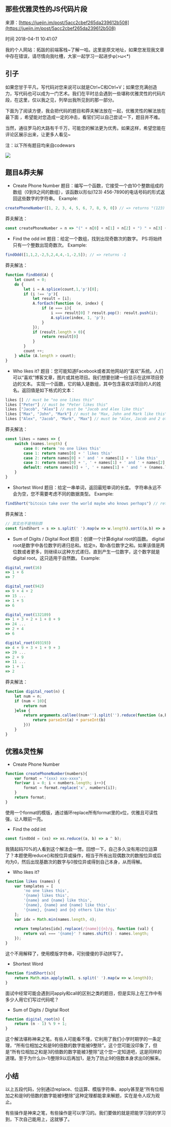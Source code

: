 ## 那些优雅灵性的JS代码片段

来源：[https://juejin.im/post/5acc2cbef265da239612b508](https://juejin.im/post/5acc2cbef265da239612b508)

时间 2018-04-11 10:41:07

 
我的个人网站：拓跋的前端客栈~了解一哈。这里是原文地址，如果您发现我文章中存在错误，请尽情向我吐槽，大家一起学习一起进步φ(>ω<*)
 
## 引子
 
如果您甘于平凡，写代码对您来说可以就是Ctrl+C和Ctrl+V；如果您充满创造力，写代码也可以成为一门艺术。我们在平时总会遇到一些堪称优雅灵性的代码片段，在这里，仅以我之见，列举出我所见到的那一部分。
 
下面为了阅读方便，我会把代码的题目和莽夫解法放在一起，优雅灵性的解法放在最下面  ，希望能对您造成一定的冲击，看官们可以自己尝试一下，题目并不难。
 
当然，通往罗马的大路有千千万，可能您的解法更为优秀。如果这样，希望您能在评论区展示出来，让更多人看见~
 
注：以下所有题目均来自codewars
 
 ![][0]

## 题目&莽夫解
 

* Create Phone Number
题目：编写一个函数，它接受一个由10个整数组成的数组（0到9之间的数组），该函数以形似(123) 456-7890的电话号码的形式返回这些数字的字符串。
Example:

```js
createPhoneNumber([1, 2, 3, 4, 5, 6, 7, 8, 9, 0]) // => returns "(123) 456-7890"1111
```
莽夫解法：

```js
const createPhoneNumber = n => "(" + n[0] + n[1] + n[2] + ") " + n[3] + n[4] + n[5] + "-" + n[6] + n[7] + n[8] + n[9]
```
  
* Find the odd int
题目：给定一个数组，找到出现奇数次的数字。
PS:将始终只有一个整数出现奇数次。
Example:

```js
findOdd([1,1,2,-2,5,2,4,4,-1,-2,5]); // => returns -1
```
莽夫解法：

```js
function findOdd(A) {
    let count = 0;
    do {
        let i = A.splice(count,1,'p')[0];
        if (i !== 'p'){
            let result = [i];
            A.forEach(function (e, index) {
                if (e === i){
                    i === result[0] ? result.pop(): result.push(i);
                    A.splice(index, 1, 'p');
                }
            });
            if (result.length > 0){
                return result[0]
            }
        }
        count ++;
    } while (A.length > count);
}
```
  
* Who likes it?
题目：您可能知道Facebook或者其他网站的“喜欢”系统。人们可以“喜欢”博客文章，图片或其他项目。我们想要创建一份显示在这样项目旁边的文本。
实现一个函数，它的输入是数组，其中包含喜欢该项目的人的姓名。返回值是如下格式的文本：

```js
likes [] // must be "no one likes this"
likes ["Peter"] // must be "Peter likes this"
likes ["Jacob", "Alex"] // must be "Jacob and Alex like this"
likes ["Max", "John", "Mark"] // must be "Max, John and Mark like this"
likes ["Alex", "Jacob", "Mark", "Max"] // must be "Alex, Jacob and 2 others like this"
```
莽夫解法：

```js
const likes = names => {
    switch (names.length) {
        case 0: return 'no one likes this'
        case 1: return names[0] + ' likes this'
        case 2: return names[0] + ' and ' + names[1] + ' like this'
        case 3: return names[0] + ', ' + names[1] + ' and ' + names[2] + ' like this'
        default: return names[0] + ', ' + names[1] + ' and ' + (names.length - 2) + ' others like this'
    }
}
```
  
* Shortest Word
题目：给定一串单词，返回最短单词的长度。
字符串永远不会为空，您不需要考虑不同的数据类型。
Example:

```js
findShort("bitcoin take over the world maybe who knows perhaps") // returns 3，因为最短单词是the和who，长度为3
```
莽夫解法：

```js
// 其实也不是特别莽
const findShort = s => s.split(' ').map(w => w.length).sort((a,b) => a-b)[0];
```
  
* Sum of Digits / Digital Root
题目：创建一个计算digital root的函数。
digital root是数字中各位数字的递归总和。给定n，取n各位数字之和。如果该值是两位数或者更多，则继续以这种方式递归，直到产生一位数字，这个数字就是digital root。这只适用于自然数。
Example:

```js
digital_root(16)
=> 1 + 6
=> 7

digital_root(942)
=> 9 + 4 + 2
=> 15 ...
=> 1 + 5
=> 6

digital_root(132189)
=> 1 + 3 + 2 + 1 + 8 + 9
=> 24 ...
=> 2 + 4
=> 6

digital_root(493193)
=> 4 + 9 + 3 + 1 + 9 + 3
=> 29 ...
=> 2 + 9
=> 11 ...
=> 1 + 1
=> 2
```
莽夫解法：

```js
function digital_root(n) {
    let num = n;
    if (num < 10){
        return num
    }else {
        return arguments.callee((num+'').split('').reduce(function (a,b) {
            return parseInt(a) + parseInt(b)
        }))
    }
}
```
  
 

## 优雅&灵性解
 

* Create Phone Number

```js
function createPhoneNumber(numbers){
    var format = "(xxx) xxx-xxxx";
    for(var i = 0; i < numbers.length; i++){
        format = format.replace('x', numbers[i]);
    }
    return format;
}
```
使用一个format的模版，通过循环replace所有format里的x位，优雅且可读性强，让人眼前一亮。
  
* Find the odd int

```js
const findOdd = (xs) => xs.reduce((a, b) => a ^ b);
```
我猜起码70%的人看到这个解法会一愣。回想一下，自己多久没有用过位运算了？本题使用reduce()和按位异或操作，相当于所有出现偶数次的数按位异或后均为0，然后出现基数次的数字与0按位异或得到自己本身，从而得解。
  
* Who likes it?

```js
function likes (names) {
    var templates = [
        'no one likes this',
        '{name} likes this',
        '{name} and {name} like this',
        '{name}, {name} and {name} like this',
        '{name}, {name} and {n} others like this'
    ];
    var idx = Math.min(names.length, 4);
    
    return templates[idx].replace(/{name}|{n}/g, function (val) {
        return val === '{name}' ? names.shift() : names.length;
    });
}
```
这个不用解释了，使用模版字符串，可别傻傻的手动拼写了。
  
* Shortest Word

```js
function findShort(s){
    return Math.min.apply(null, s.split(' ').map(w => w.length));
}
```
面试中经常可能会遇到问apply和call的区别之类的题目，但是实际上在工作中有多少人用它们写过代码呢？
  
* Sum of Digits / Digital Root

```js
function digital_root(n) {
    return (n - 1) % 9 + 1;
}
```
这个解法堪称神来之笔。有些人可能看不懂，它利用了我们小学时期学的一条定理，“所有位相加之和是9的倍数的数字能被9整除”。这个您可能没印象了，但是“所有位相加之和是3的倍数的数字能被3整除”这个您一定知道吧，这是同样的道理。至于为什么(n-1)整除9以后再加1，是为了防止9的倍数本身求出0的解来。
  
 

## 小结
 
以上五段代码，分别通过replace、位运算、模版字符串、apply甚至是“所有位相加之和是9的倍数的数字能被9整除”这种定理都能拿来解题，实在是令人叹为观止。
 
有些操作是神来之笔，有些操作是可以学习的。我们要做的就是把能学习到的学习到，下次自己能用上，这就够了。
 


[0]: https://img2.tuicool.com/FJVbiiy.png